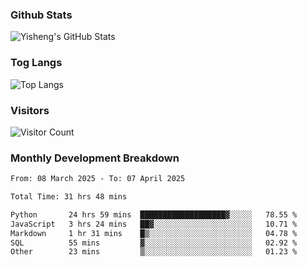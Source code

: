 ### Github Stats
![Yisheng's GitHub Stats](https://github-readme-stats-9qabuvhk1-gongyisheng.vercel.app/api?username=gongyisheng&count_private=true&show_icons=true)
### Tog Langs
![Top Langs](https://github-readme-stats-9qabuvhk1-gongyisheng.vercel.app/api/top-langs/?username=gongyisheng&layout=compact)
### Visitors
![Visitor Count](https://profile-counter.glitch.me/gongyisheng/count.svg)
### Monthly Development Breakdown
<!--START_SECTION:waka-->

```txt
From: 08 March 2025 - To: 07 April 2025

Total Time: 31 hrs 48 mins

Python       24 hrs 59 mins  ███████████████████▓░░░░░   78.55 %
JavaScript   3 hrs 24 mins   ██▓░░░░░░░░░░░░░░░░░░░░░░   10.71 %
Markdown     1 hr 31 mins    █▒░░░░░░░░░░░░░░░░░░░░░░░   04.78 %
SQL          55 mins         ▓░░░░░░░░░░░░░░░░░░░░░░░░   02.92 %
Other        23 mins         ▒░░░░░░░░░░░░░░░░░░░░░░░░   01.23 %
```

<!--END_SECTION:waka-->
